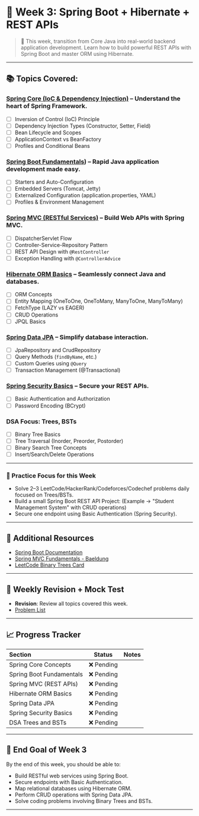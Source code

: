 # 📅 Week 3: Spring Boot + Hibernate + REST APIs

> 🎯 This week, transition from Core Java into real-world backend application development. Learn how to build powerful REST APIs with Spring Boot and master ORM using Hibernate.

---

## 📚 Topics Covered:

### [Spring Core (IoC & Dependency Injection)]() – Understand the heart of Spring Framework.
- [ ] Inversion of Control (IoC) Principle
- [ ] Dependency Injection Types (Constructor, Setter, Field)
- [ ] Bean Lifecycle and Scopes
- [ ] ApplicationContext vs BeanFactory
- [ ] Profiles and Conditional Beans

### [Spring Boot Fundamentals]()) – Rapid Java application development made easy.
- [ ] Starters and Auto-Configuration
- [ ] Embedded Servers (Tomcat, Jetty)
- [ ] Externalized Configuration (application.properties, YAML)
- [ ] Profiles & Environment Management

### [Spring MVC (RESTful Services)]() – Build Web APIs with Spring MVC.
- [ ] DispatcherServlet Flow
- [ ] Controller-Service-Repository Pattern
- [ ] REST API Design with `@RestController`
- [ ] Exception Handling with `@ControllerAdvice`

### [Hibernate ORM Basics]() – Seamlessly connect Java and databases.
- [ ] ORM Concepts
- [ ] Entity Mapping (OneToOne, OneToMany, ManyToOne, ManyToMany)
- [ ] FetchType (LAZY vs EAGER)
- [ ] CRUD Operations
- [ ] JPQL Basics

### [Spring Data JPA]() – Simplify database interaction.
- [ ] JpaRepository and CrudRepository
- [ ] Query Methods (`findByName`, etc.)
- [ ] Custom Queries using `@Query`
- [ ] Transaction Management (@Transactional)

### [Spring Security Basics]() – Secure your REST APIs.
- [ ] Basic Authentication and Authorization
- [ ] Password Encoding (BCrypt)

### **DSA Focus: Trees, BSTs**
- [ ] Binary Tree Basics
- [ ] Tree Traversal (Inorder, Preorder, Postorder)
- [ ] Binary Search Tree Concepts
- [ ] Insert/Search/Delete Operations

---

### 🧪 Practice Focus for this Week

- Solve 2–3 LeetCode/HackerRank/Codeforces/Codechef problems daily focused on Trees/BSTs.
- Build a small Spring Boot REST API Project: (Example → "Student Management System" with CRUD operations)
- Secure one endpoint using Basic Authentication (Spring Security).

---

## 🔗 Additional Resources
- [Spring Boot Documentation](https://spring.io/projects/spring-boot)
- [Spring MVC Fundamentals - Baeldung](https://www.baeldung.com/spring-controller-vs-restcontroller)
- [LeetCode Binary Trees Card](https://leetcode.com/explore/learn/card/data-structure-tree/)

---

## 📅 Weekly Revision + Mock Test
- **Revision**: Review all topics covered this week.
- [Problem List](https://github.com/sams52s/Coding-Interview-Preparation-Plan/blob/main/week_3/solution_of_week_3_coding_problem/problem%20List.md)

---

## 📈 Progress Tracker

| Section | Status | Notes |
|:--------|:------:|:------|
| Spring Core Concepts | ❌ Pending | |
| Spring Boot Fundamentals | ❌ Pending | |
| Spring MVC (REST APIs) | ❌ Pending | |
| Hibernate ORM Basics | ❌ Pending | |
| Spring Data JPA | ❌ Pending | |
| Spring Security Basics | ❌ Pending | |
| DSA Trees and BSTs | ❌ Pending | |

---

## 🎯 End Goal of Week 3

By the end of this week, you should be able to:
- Build RESTful web services using Spring Boot.
- Secure endpoints with Basic Authentication.
- Map relational databases using Hibernate ORM.
- Perform CRUD operations with Spring Data JPA.
- Solve coding problems involving Binary Trees and BSTs.

---
